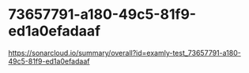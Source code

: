 # 73657791-a180-49c5-81f9-ed1a0efadaaf
https://sonarcloud.io/summary/overall?id=examly-test_73657791-a180-49c5-81f9-ed1a0efadaaf
